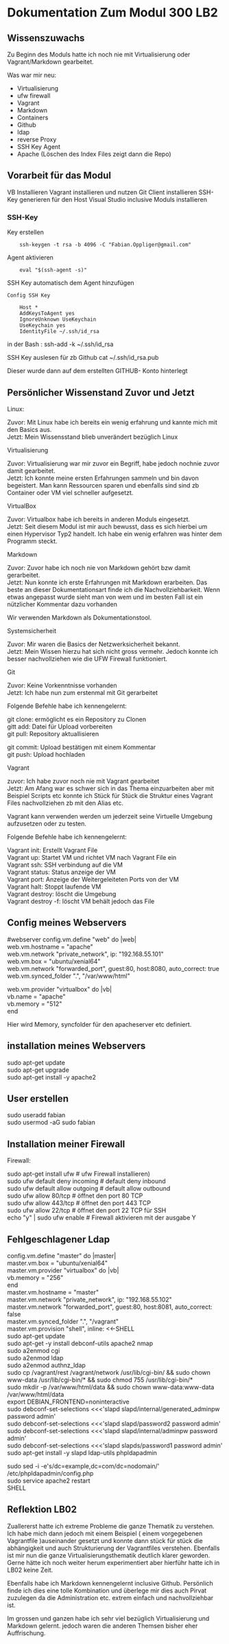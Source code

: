 # Dokumentation Zum Modul 300 LB2

## Wissenszuwachs

Zu Beginn des Moduls hatte ich noch nie mit Virtualisierung oder Vagrant/Markdown gearbeitet.

Was war mir neu:

* Virtualisierung
* ufw firewall
* Vagrant
* Markdown
* Containers
* Github
* ldap
* reverse Proxy
* SSH Key Agent
* Apache (Löschen des Index Files zeigt dann die Repo)


## Vorarbeit für das Modul

VB Installieren
Vagrant installieren und nutzen
Git Client installieren
SSH-Key generieren für den Host
Visual Studio inclusive Moduls installieren

### SSH-Key

Key erstellen

        ssh-keygen -t rsa -b 4096 -C "Fabian.Oppliger@gmail.com"

Agent aktivieren 

        eval "$(ssh-agent -s)"

SSH Key automatisch dem Agent hinzufügen


    Config SSH Key

        Host *
        AddKeysToAgent yes
        IgnoreUnknown UseKeychain
        UseKeychain yes
        IdentityFile ~/.ssh/id_rsa

in der Bash : ssh-add -k ~/.ssh/id_rsa


SSH Key auslesen für zb Github
        cat ~/.ssh/id_rsa.pub


Dieser wurde dann auf dem erstellten GITHUB- Konto hinterlegt


## Persönlicher Wissenstand Zuvor und Jetzt

Linux:

Zuvor: Mit Linux habe ich bereits ein wenig erfahrung und kannte mich mit den  Basics aus. <br>
Jetzt: Mein Wissensstand blieb unverändert bezüglich Linux <br>

Virtualisierung

Zuvor: Virtualisierung war mir zuvor ein Begriff, habe jedoch nochnie zuvor damit gearbeitet. <br>
Jetzt: Ich konnte meine ersten Erfahrungen sammeln und bin davon begeistert. Man kann Ressourcen sparen und ebenfalls sind sind zb Container oder VM viel schneller aufgesetzt.<br>

VirtualBox

Zuvor: Virtualbox habe ich bereits in anderen Moduls eingesetzt.<br>
Jetzt: Seit diesem Modul ist mir auch bewusst, dass es sich hierbei um einen Hypervisor Typ2 handelt. Ich habe ein wenig erfahren was hinter dem Programm steckt.

Markdown

Zuvor: Zuvor habe ich noch nie von Markdown gehört bzw damit gerarbeitet.<br>
Jetzt: Nun konnte ich erste Erfahrungen mit Markdown erarbeiten. Das beste an dieser Dokumentationsart finde ich die Nachvollziehbarkeit. Wenn etwas angepasst wurde sieht man von wem
und im besten Fall ist ein nützlicher Kommentar dazu vorhanden<br>

Wir verwenden Markdown als Dokumentationstool.

Systemsicherheit

Zuvor: Mir waren die Basics der Netzwerksicherheit bekannt.<br>
Jetzt: Mein Wissen hierzu hat sich nicht gross vermehr. Jedoch konnte ich besser nachvollziehen wie die UFW Firewall funktioniert.<br>

Git

Zuvor: Keine Vorkenntnisse vorhanden<br>
Jetzt: Ich habe nun zum erstenmal mit Git gerarbeitet <br>

Folgende Befehle habe ich kennengelernt:<br>

git clone: ermöglicht es ein Repository  zu Clonen<br>
gitt add: Datei für Upload vorbereiten<br>
git pull: Repository aktuallisieren<br>

git commit: Upload bestätigen mit einem Kommentar<br>
git push: Upload hochladen <br>


Vagrant

zuvor: Ich habe zuvor noch nie mit Vagrant gearbeitet<br>
Jetzt: Am Afang war es schwer sich in das Thema einzuarbeiten aber mit Beispiel Scripts etc konnte ich Stück für Stück die Struktur eines Vagrant Files nachvollziehen zb mit den Alias etc.<br>

Vagrant kann verwenden werden um jederzeit seine Virtuelle Umgebung aufzusetzen oder zu testen.<br>

Folgende Befehle habe ich kennengelernt:<br>

Vagrant init: Erstellt Vagrant File<br>
Vagrant up: Startet VM und richtet VM nach Vagrant File ein<br>
Vagrant ssh: SSH verbindung auf die VM<br>
Vagrant status: Status anzeige der VM<br>
Vagrant port: Anzeige der Weitergeleiteten Ports von der VM<br>
Vagrant halt: Stoppt laufende VM<br>
Vagrant destroy: löscht die Umgebung<br>
Vagrant destroy -f: löscht VM behält jedoch das File <br>



## Config meines Webservers

#webserver
  config.vm.define "web" do |web| <br>
    web.vm.hostname = "apache"<br>
    web.vm.network "private_network", ip: "192.168.55.101"<br>
    web.vm.box = "ubuntu/xenial64"<br>
    web.vm.network "forwarded_port", guest:80, host:8080, auto_correct: true<br>
    web.vm.synced_folder ".", "/var/www/html" <br>
  
   web.vm.provider "virtualbox" do |vb|<br>
    vb.name = "apache"<br>
    vb.memory = "512"  <br>
  end

Hier wird Memory, syncfolder für den apacheserver etc definiert.<br>

## installation meines Webservers

sudo apt-get update<br>
sudo apt-get upgrade<br>
sudo apt-get install -y apache2<br>

## User erstellen

sudo useradd fabian<br>
sudo usermod -aG sudo fabian<br>


## Installation meiner Firewall

Firewall:

sudo apt-get install ufw # ufw Firewall installieren)<br>
sudo ufw default deny incoming # default deny inbound<br>
sudo ufw default allow outgoing # default allow outbound<br>
sudo ufw allow 80/tcp # öffnet den port 80 TCP<br>
sudo ufw allow 443/tcp # öffnet den port 443 TCP<br>
sudo ufw allow 22/tcp # öffnet den port 22 TCP für SSH <br>
echo "y" | sudo ufw enable # Firewall aktivieren mit der ausgabe Y<br>



## Fehlgeschlagener Ldap

config.vm.define "master" do |master|<br>
  master.vm.box = "ubuntu/xenial64"<br>
master.vm.provider "virtualbox" do |vb|<br>
  vb.memory = "256"  <br>
end<br>
  master.vm.hostname = "master"<br>
  master.vm.network "private_network", ip: "192.168.55.102"<br>
  master.vm.network "forwarded_port", guest:80, host:8081, auto_correct: false<br>
  master.vm.synced_folder ".", "/vagrant"  	<br>
master.vm.provision "shell", inline: <<-SHELL<br>
sudo apt-get update<br>
sudo apt-get -y install debconf-utils apache2 nmap<br>
sudo a2enmod cgi	<br>
sudo a2enmod ldap	<br>
sudo a2enmod authnz_ldap<br>
sudo cp /vagrant/rest /vagrant/network /usr/lib/cgi-bin/ && sudo chown www-data /usr/lib/cgi-bin/* && sudo chmod 755 /usr/lib/cgi-bin/*<br>
sudo mkdir -p  /var/www/html/data && sudo chown www-data:www-data /var/www/html/data <br>
export DEBIAN_FRONTEND=noninteractive<br>
sudo debconf-set-selections <<<'slapd slapd/internal/generated_adminpw password admin'<br>
sudo debconf-set-selections <<<'slapd slapd/password2 password admin'<br>
sudo debconf-set-selections <<<'slapd slapd/internal/adminpw password admin'<br>
sudo debconf-set-selections <<<'slapd slapds/password1 password admin'<br>
sudo apt-get install -y slapd ldap-utils phpldapadmin<br>

sudo sed -i -e's/dc=example,dc=com/dc=nodomain/' /etc/phpldapadmin/config.php<br>
sudo service apache2 restart <br>
SHELL<br>



## Reflektion LB02

Zuallererst hatte ich extreme Probleme die ganze Thematik zu verstehen. Ich habe mich dann jedoch mit einem Beispiel ( einem vorgegebenen Vagrantfile )auseinander gesetzt 
und konnte dann stück für stück die abhängigkeit und auch Strukturierung der Vagrantfiles verstehen. Ebenfalls ist mir nun die ganze Virtualisierungsthematik deutlich klarer geworden.
Gerne hätte ich noch weiter herum experimentiert aber hierführ hatte ich in LB02 keine Zeit.<br>

Ebenfalls habe ich Markdown kennengelernt inclusive Github. Persönlich finde ich dies eine tolle Kombination und überlege mir dies auch Pirvat zuzulegen da die Administration etc. extrem einfach und nachvollziehbar ist.<br>

Im grossen und ganzen habe ich sehr viel bezüglich Virtualisierung und Markdown gelernt. jedoch waren die anderen Themsen bisher eher Auffrischung.